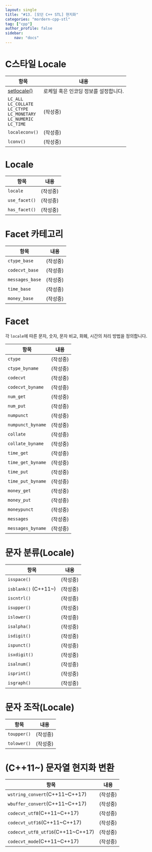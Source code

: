 ```yaml
---
layout: single
title: "#13. [모던 C++ STL] 현지화"
categories: "mordern-cpp-stl"
tag: ["cpp"]
author_profile: false
sidebar: 
    nav: "docs"
---
```


# C스타일 Locale

|항목|내용|
|--|--|
|[setlocale()](https://tango1202.github.io/classic-cpp-guide/classic-cpp-guide-string/#%EB%A9%80%ED%8B%B0-%EB%B0%94%EC%9D%B4%ED%8A%B8-%EB%AC%B8%EC%9E%90%EC%97%B4)|로케일 혹은 인코딩 정보를 설정합니다.|
|`LC_ALL`<br>`LC_COLLATE`<br>`LC_CTYPE`<br>`LC_MONETARY`<br>`LC_NUMERIC`<br>`LC_TIME`|(작성중)|
|`localeconv()`|(작성중)|
|`lconv()`|(작성중)|

# Locale

|항목|내용|
|--|--|
|`locale`|(작성중)|
|`use_facet()`|(작성중)|
|`has_facet()`|(작성중)|

# Facet 카테고리

|항목|내용|
|--|--|
|`ctype_base`|(작성중)|
|`codecvt_base`|(작성중)|
|`messages_base`|(작성중)|
|`time_base`|(작성중)|
|`money_base`|(작성중)|

# Facet

각 `locale`에 따른 문자, 숫자, 문자 비교, 화폐, 시간의 처리 방법을 정의합니다.

|항목|내용|
|--|--|
|`ctype`|(작성중)|
|`ctype_byname`|(작성중)|
|`codecvt`|(작성중)|
|`codecvt_byname`|(작성중)|
|`num_get`|(작성중)|
|`num_put`|(작성중)|
|`numpunct`|(작성중)|
|`numpunct_byname`|(작성중)|
|`collate`|(작성중)|
|`collate_byname`|(작성중)|
|`time_get`|(작성중)|
|`time_get_byname`|(작성중)|
|`time_put`|(작성중)|
|`time_put_byname`|(작성중)|
|`money_get`|(작성중)|
|`money_put`|(작성중)|
|`moneypunct`|(작성중)|
|`messages`|(작성중)|
|`messages_byname`|(작성중)|

# 문자 분류(Locale)

|항목|내용|
|--|--|
|`isspace()`|(작성중)|
|`isblank()` (C++11~)|(작성중)|
|`iscntrl()`|(작성중)|
|`isupper()`|(작성중)|
|`islower()`|(작성중)|
|`isalpha()`|(작성중)|
|`isdigit()`|(작성중)|
|`ispunct()`|(작성중)|
|`isxdigit()`|(작성중)|
|`isalnum()`|(작성중)|
|`isprint()`|(작성중)|
|`isgraph()`|(작성중)|

# 문자 조작(Locale)

|항목|내용|
|--|--|
|`toupper()`|(작성중)|
|`tolower()`|(작성중)|

# (C++11~) 문자열 현지화 변환

|항목|내용|
|--|--|
|`wstring_convert`(C++11~C++17)|(작성중)|
|`wbuffer_convert`(C++11~C++17)|(작성중)|
|`codecvt_utf8`(C++11~C++17)|(작성중)|
|`codecvt_utf16`(C++11~C++17)|(작성중)|
|`codecvt_utf8_utf16`(C++11~C++17)|(작성중)|
|`codecvt_mode`(C++11~C++17)|(작성중)|

